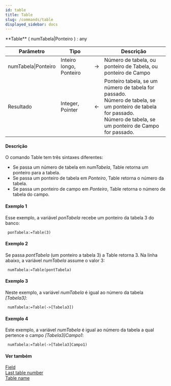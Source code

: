 ```yaml
---
id: table
title: Table
slug: /commands/table
displayed_sidebar: docs
---
```


<!--REF #_command_.Table.Syntax-->**Table** ( numTabela|Ponteiro ) : any<!-- END REF-->
<!--REF #_command_.Table.Params-->
| Parâmetro | Tipo |  | Descrição |
| --- | --- | --- | --- |
| numTabela&#124;Ponteiro | Inteiro longo, Ponteiro | &#8594;  | Número de tabela, ou ponteiro de Tabela, ou ponteiro de Campo |
| Resultado | Integer, Pointer | &#8592; | Ponteiro tabela, se um número de tabela for passado.<br/>Número de tabela, se um ponteiro de tabela for passado.<br/>Número de tabela, se um ponteiro de Campo for passado. |

<!-- END REF-->

#### Descrição 

<!--REF #_command_.Table.Summary-->O comando Table tem três sintaxes diferentes: 

* Se passa um número de tabela em *numTabela*, Table retorna um ponteiro para a tabela.<!-- END REF-->
* Se passa um ponteiro de tabela em *Ponteiro*, Table retorna o número da tabela.
* Se passa um ponteiro de campo em *Ponteiro*, Table retorna o número de tabela do campo.

#### Exemplo 1 

Esse exemplo, a variável *ponTabela* recebe um ponteiro da tabela 3 do banco: 

```4d
 ponTabela:=Table(3)
```

#### Exemplo 2 

Se passa *pontTabela* (um ponteiro a tabela 3) a Table retorna 3\. Na linha abaixo, a variável *numTabela* assume o valor 3: 

```4d
 numTabela:=Table(pontTabela)
```
  
  
#### Exemplo 3 

Neste exemplo, a variável *numTabela* é igual ao número da tabela *\[Tabela3\]*: 

```4d
 numTabela:=Table(->[Tabela3])
```

#### Exemplo 4 

Este exemplo, a variável *numTabela* é igual ao número da tabela a qual pertence o campo *\[Tabela3\]Campo1*: 

```4d
 numTabela:=Table(->[Tabela3]Campo1)
```

#### Ver também 

[Field](field.md)  
[Last table number](last-table-number.md)  
[Table name](table-name.md)  